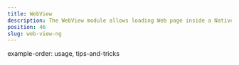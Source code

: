 ```yaml
---
title: WebView
description: The WebView module allows loading Web page inside a NativeScript Angular application or displaying static HTML content with rich CSS. The component can be used for more advanced scenarios and for displaying dynamic HTML content.
position: 46
slug: web-view-ng
---
```


example-order: usage, tips-and-tricks
